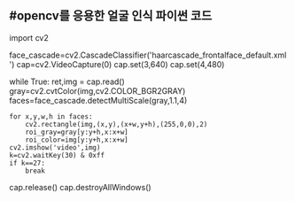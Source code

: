 #opencv를 응용한 얼굴 인식 파이썬 코드
-------------------------------------------
import cv2

face_cascade=cv2.CascadeClassifier('haarcascade_frontalface_default.xml')
cap=cv2.VideoCapture(0)
cap.set(3,640)
cap.set(4,480)

while True:
    ret,img = cap.read()
    gray=cv2.cvtColor(img,cv2.COLOR_BGR2GRAY)
    faces=face_cascade.detectMultiScale(gray,1.1,4)

    for x,y,w,h in faces:
        cv2.rectangle(img,(x,y),(x+w,y+h),(255,0,0),2)
        roi_gray=gray[y:y+h,x:x+w]
        roi_color=img[y:y+h,x:x+w]
    cv2.imshow('video',img)
    k=cv2.waitKey(30) & 0xff
    if k==27:
        break

cap.release()
cap.destroyAllWindows()

